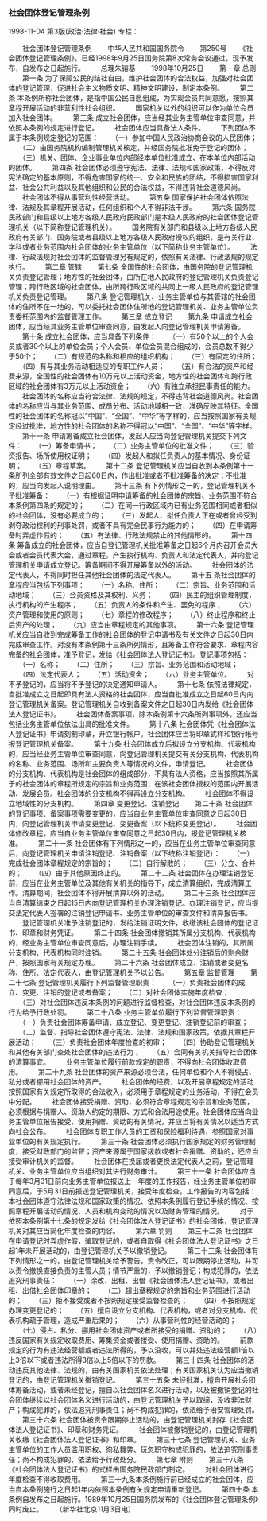 ### 社会团体登记管理条例

1998-11-04
第3版(政治·法律·社会)
专栏：

　　社会团体登记管理条例
　　中华人民共和国国务院令
　　第250号
　　《社会团体登记管理条例》，已经1998年9月25日国务院第8次常务会议通过，现予发布，自发布之日起施行。
　　总理朱镕基
　　1998年10月25日
　　第一章  总则
　　第一条  为了保障公民的结社自由，维护社会团体的合法权益，加强对社会团体的登记管理，促进社会主义物质文明、精神文明建设，制定本条例。
　　第二条  本条例所称社会团体，是指中国公民自愿组成，为实现会员共同意愿，按照其章程开展活动的非营利性社会组织。
　　国家机关以外的组织可以作为单位会员加入社会团体。
　　第三条  成立社会团体，应当经其业务主管单位审查同意，并依照本条例的规定进行登记。
　　社会团体应当具备法人条件。
　　下列团体不属于本条例规定登记的范围：
　　（一）参加中国人民政治协商会议的人民团体；
　　（二）由国务院机构编制管理机关核定，并经国务院批准免于登记的团体；
　　（三）机关、团体、企业事业单位内部经本单位批准成立、在本单位内部活动的团体。
　　第四条  社会团体必须遵守宪法、法律、法规和国家政策，不得反对宪法确定的基本原则，不得危害国家的统一、安全和民族的团结，不得损害国家利益、社会公共利益以及其他组织和公民的合法权益，不得违背社会道德风尚。
　　社会团体不得从事营利性经营活动。
　　第五条  国家保护社会团体依照法律、法规及其章程开展活动，任何组织和个人不得非法干涉。
　　第六条  国务院民政部门和县级以上地方各级人民政府民政部门是本级人民政府的社会团体登记管理机关（以下简称登记管理机关）。
　　国务院有关部门和县级以上地方各级人民政府有关部门、国务院或者县级以上地方各级人民政府授权的组织，是有关行业、学科或者业务范围内社会团体的业务主管单位（以下简称业务主管单位）。
　　法律、行政法规对社会团体的监督管理另有规定的，依照有关法律、行政法规的规定执行。
　　第二章  管辖
　　第七条  全国性的社会团体，由国务院的登记管理机关负责登记管理；地方性的社会团体，由所在地人民政府的登记管理机关负责登记管理；跨行政区域的社会团体，由所跨行政区域的共同上一级人民政府的登记管理机关负责登记管理。
　　第八条  登记管理机关、业务主管单位与其管辖的社会团体的住所不在一地的，可以委托社会团体住所地的登记管理机关、业务主管单位负责委托范围内的监督管理工作。
　　第三章  成立登记
　　第九条  申请成立社会团体，应当经其业务主管单位审查同意，由发起人向登记管理机关申请筹备。
　　第十条  成立社会团体，应当具备下列条件：
　　（一）有50个以上的个人会员或者30个以上的单位会员；个人会员、单位会员混合组成的，会员总数不得少于50个；
　　（二）有规范的名称和相应的组织机构；
　　（三）有固定的住所；
　　（四）有与其业务活动相适应的专职工作人员；
　　（五）有合法的资产和经费来源，全国性的社会团体有10万元以上活动资金，地方性的社会团体和跨行政区域的社会团体有3万元以上活动资金；
　　（六）有独立承担民事责任的能力。
　　社会团体的名称应当符合法律、法规的规定，不得违背社会道德风尚。社会团体的名称应当与其业务范围、成员分布、活动地域相一致，准确反映其特征。全国性的社会团体的名称冠以“中国”、“全国”、“中华”等字样的，应当按照国家有关规定经过批准，地方性的社会团体的名称不得冠以“中国”、“全国”、“中华”等字样。
　　第十一条  申请筹备成立社会团体，发起人应当向登记管理机关提交下列文件：
　　（一）筹备申请书；
　　（二）业务主管单位的批准文件；
　　（三）验资报告、场所使用权证明；
　　（四）发起人和拟任负责人的基本情况、身份证明；
　　（五）章程草案。
　　第十二条  登记管理机关应当自收到本条例第十一条所列全部有效文件之日起60日内，作出批准或者不批准筹备的决定；不批准的，应当向发起人说明理由。
　　第十三条  有下列情形之一的，登记管理机关不予批准筹备：
　　（一）有根据证明申请筹备的社会团体的宗旨、业务范围不符合本条例第四条的规定的；
　　（二）在同一行政区域内已有业务范围相同或者相似的社会团体，没有必要成立的；
　　（三）发起人、拟任负责人正在或者曾经受到剥夺政治权利的刑事处罚，或者不具有完全民事行为能力的；
　　（四）在申请筹备时弄虚作假的；
　　（五）有法律、行政法规禁止的其他情形的。
　　第十四条  筹备成立的社会团体，应当自登记管理机关批准筹备之日起6个月内召开会员大会或者会员代表大会，通过章程，产生执行机构、负责人和法定代表人，并向登记管理机关申请成立登记。筹备期间不得开展筹备以外的活动。
　　社会团体的法定代表人，不得同时担任其他社会团体的法定代表人。
　　第十五  条社会团体的章程应当包括下列事项：
　　（一）名称、住所；
　　（二）宗旨、业务范围和活动地域；
　　（三）会员资格及其权利、义务；
　　（四）民主的组织管理制度，执行机构的产生程序；
　　（五）负责人的条件和产生、罢免的程序；
　　（六）资产管理和使用的原则；
　　（七）章程的修改程序；
　　（八）终止程序和终止后资产的处理；
　　（九）应当由章程规定的其他事项。
　　第十六条  登记管理机关应当自收到完成筹备工作的社会团体的登记申请书及有关文件之日起30日内完成审查工作。对没有本条例第十三条所列情形，且筹备工作符合要求、章程内容完备的社会团体，准予登记，发给《社会团体法人登记证书》。登记事项包括：
　　（一）名称；
　　（二）住所；
　　（三）宗旨、业务范围和活动地域；
　　（四）法定代表人；
　　（五）活动资金；
　　（六）业务主管单位。
　　对不予登记的，应当将不予登记的决定通知申请人。
　　第十七条  依照法律规定，自批准成立之日起即具有法人资格的社会团体，应当自批准成立之日起60日内向登记管理机关备案。登记管理机关自收到备案文件之日起30日内发给《社会团体法人登记证书》。
　　社会团体备案事项，除本条例第十六条所列事项外，还应当包括业务主管单位依法出具的批准文件。
　　第十八条  社会团体凭《社会团体法人登记证书》申请刻制印章，开立银行帐户。社会团体应当将印章式样和银行帐号报登记管理机关备案。
　　第十九条  社会团体成立后拟设立分支机构、代表机构的，应当经业务主管单位审查同意，向登记管理机关提交有关分支机构、代表机构的名称、业务范围、场所和主要负责人等情况的文件，申请登记。
　　社会团体的分支机构、代表机构是社会团体的组成部分，不具有法人资格，应当按照其所属于的社会团体的章程所规定的宗旨和业务范围，在该社会团体授权的范围内开展活动、发展会员。社会团体的分支机构不得再设立分支机构。
　　社会团体不得设立地域性的分支机构。
　　第四章  变更登记、注销登记
　　第二十条  社会团体的登记事项、备案事项需要变更的，应当自业务主管单位审查同意之日起30日内，向登记管理机关申请变更登记、变更备案（以下统称变更登记）。
　　社会团体修改章程，应当自业务主管单位审查同意之日起30日内，报登记管理机关核准。
　　第二十一条  社会团体有下列情形之一的，应当在业务主管单位审查同意后，向登记管理机关申请注销登记、注销备案（以下统称注销登记）：
　　（一）完成社会团体章程规定的宗旨的；
　　（二）自行解散的；
　　（三）分立、合并的；
　　（四）由于其他原因终止的。
　　第二十二条  社会团体在办理注销登记前，应当在业务主管单位及其他有关机关的指导下，成立清算组织，完成清算工作。清算期间，社会团体不得开展清算以外的活动。
　　第二十三条  社会团体应当自清算结束之日起15日内向登记管理机关办理注销登记。办理注销登记，应当提交法定代表人签署的注销登记申请书、业务主管单位的审查文件和清算报告书。
　　登记管理机关准予注销登记的，发给注销证明文件，收缴该社会团体的登记证书、印章和财务凭证。
　　第二十四条  社会团体撤销其所属分支机构、代表机构的，经业务主管单位审查同意后，办理注销手续。
　　社会团体注销的，其所属分支机构、代表机构同时注销。
　　第二十五条  社会团体处分注销后的剩余财产，按照国家有关规定办理。
　　第二十六条  社会团体成立、注销或者变更名称、住所、法定代表人，由登记管理机关予以公告。
　　第五章  监督管理
　　第二十七条  登记管理机关履行下列监督管理职责：
　　（一）负责社会团体的成立、变更、注销的登记或者备案；
　　（二）对社会团体实施年度检查；
　　（三）对社会团体违反本条例的问题进行监督检查，对社会团体违反本条例的行为给予行政处罚。
　　第二十八条  业务主管单位履行下列监督管理职责：
　　（一）负责社会团体筹备申请、成立登记、变更登记、注销登记前的审查；
　　（二）监督、指导社会团体遵守宪法、法律、法规和国家政策，依据其章程开展活动；
　　（三）负责社会团体年度检查的初审；
　　（四）协助登记管理机关和其他有关部门查处社会团体的违法行为；
　　（五）会同有关机关指导社会团体的清算事宜。
　　业务主管单位履行前款规定的职责，不得向社会团体收取费用。
　　第二十九条  社会团体的资产来源必须合法，任何单位和个人不得侵占、私分或者挪用社会团体的资产。
　　社会团体的经费，以及开展章程规定的活动按照国家有关规定所取得的合法收入，必须用于章程规定的业务活动，不得在会员中分配。
　　社会团体接受捐赠、资助，必须符合章程规定的宗旨和业务范围，必须根据与捐赠人、资助人约定的期限、方式和合法用途使用。社会团体应当向业务主管单位报告接受、使用捐赠、资助的有关情况，并应当将有关情况以适当方式向社会公布。
　　社会团体专职工作人员的工资和保险福利待遇，参照国家对事业单位的有关规定执行。
　　第三十条  社会团体必须执行国家规定的财务管理制度，接受财政部门的监督；资产来源属于国家拨款或者社会捐赠、资助的，还应当接受审计机关的监督。
　　社会团体在换届或者更换法定代表人之前，登记管理机关、业务主管单位应当组织对其进行财务审计。
　　第三十一条  社会团体应当于每年3月31日前向业务主管单位报送上一年度的工作报告，经业务主管单位初审同意后，于5月31日前报送登记管理机关，接受年度检查。工作报告的内容包括：本社会团体遵守法律法规和国家政策的情况、依照本条例履行登记手续的情况、按照章程开展活动的情况、人员和机构变动的情况以及财务管理的情况。
　　对于依照本条例第十七条的规定发给《社会团体法人登记证书》的社会团体，登记管理机关对其应当简化年度检查的内容。
　　第六章  罚则
　　第三十二条  社会团体在申请登记时弄虚作假，骗取登记的，或者自取得《社会团体法人登记证书》之日起1年未开展活动的，由登记管理机关予以撤销登记。
　　第三十三条  社会团体有下列情形之一的，由登记管理机关给予警告，责令改正，可以限期停止活动，并可以责令撤换直接负责的主管人员；情节严重的，予以撤销登记；构成犯罪的，依法追究刑事责任：
　　（一）涂改、出租、出借《社会团体法人登记证书》，或者出租、出借社会团体印章的；
　　（二）超出章程规定的宗旨和业务范围进行活动的；
　　（三）拒不接受或者不按照规定接受监督检查的；
　　（四）不按照规定办理变更登记的；
　　（五）擅自设立分支机构、代表机构，或者对分支机构、代表机构疏于管理，造成严重后果的；
　　（六）从事营利性的经营活动的；
　　（七）侵占、私分、挪用社会团体资产或者所接受的捐赠、资助的；
　　（八）违反国家有关规定收取费用、筹集资金或者接受、使用捐赠、资助的。
　　前款规定的行为有违法经营额或者违法所得的，予以没收，可以并处违法经营额1倍以上3倍以下或者违法所得3倍以上5倍以下的罚款。
　　第三十四条  社会团体的活动违反其他法律、法规的，由有关国家机关依法处理；有关国家机关认为应当撤销登记的，由登记管理机关撤销登记。
　　第三十五条  未经批准，擅自开展社会团体筹备活动，或者未经登记，擅自以社会团体名义进行活动，以及被撤销登记的社会团体继续以社会团体名义进行活动的，由登记管理机关予以取缔，没收非法财产；构成犯罪的，依法追究刑事责任；尚不构成犯罪的，依法给予治安管理处罚。
　　第三十六条  社会团体被责令限期停止活动的，由登记管理机关封存《社会团体法人登记证书》、印章和财务凭证。
　　社会团体被撤销登记的，由登记管理机关收缴《社会团体法人登记证书》和印章。
　　第三十七条  登记管理机关、业务主管单位的工作人员滥用职权、徇私舞弊、玩忽职守构成犯罪的，依法追究刑事责任；尚不构成犯罪的，依法给予行政处分。
　　第七章  附则
　　第三十八条  《社会团体法人登记证书》的式样由国务院民政部门制定。
　　对社会团体进行年度检查不得收取费用。
　　第三十九条本条例施行前已经成立的社会团体，应当自本条例施行之日起1年内依照本条例有关规定申请重新登记。
　　第四十条  本条例自发布之日起施行。1989年10月25日国务院发布的《社会团体登记管理条例》同时废止。
　　（新华社北京11月3日电）
